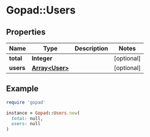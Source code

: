 # Gopad::Users

## Properties

| Name | Type | Description | Notes |
| ---- | ---- | ----------- | ----- |
| **total** | **Integer** |  | [optional] |
| **users** | [**Array&lt;User&gt;**](User.md) |  | [optional] |

## Example

```ruby
require 'gopad'

instance = Gopad::Users.new(
  total: null,
  users: null
)
```

